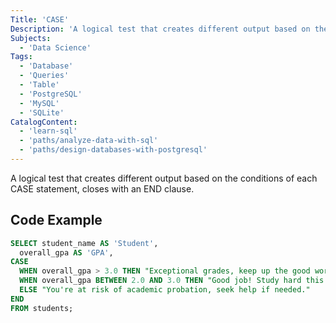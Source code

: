 ```yaml
---
Title: 'CASE'
Description: 'A logical test that creates different output based on the conditions of each CASE statement, closes with an END clause.'
Subjects:
  - 'Data Science'
Tags:
  - 'Database'
  - 'Queries'
  - 'Table'
  - 'PostgreSQL'
  - 'MySQL'
  - 'SQLite'
CatalogContent:
  - 'learn-sql'
  - 'paths/analyze-data-with-sql'
  - 'paths/design-databases-with-postgresql'
---
```


A logical test that creates different output based on the conditions of each CASE statement, closes with an END clause.

## Code Example

```sql
SELECT student_name AS 'Student',
  overall_gpa AS 'GPA',
CASE
  WHEN overall_gpa > 3.0 THEN "Exceptional grades, keep up the good work!"
  WHEN overall_gpa BETWEEN 2.0 AND 3.0 THEN "Good job! Study hard this term!"
  ELSE "You're at risk of academic probation, seek help if needed."
END
FROM students;
```
